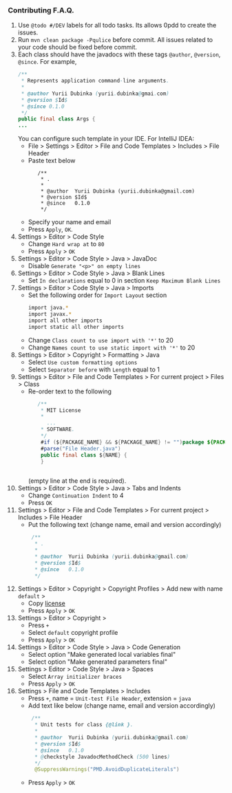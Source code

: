 ### Contributing F.A.Q.
1. Use `@todo #/DEV` labels for all todo tasks.
   Its allows 0pdd to create the issues.
2. Run `mvn clean package -Pqulice` before commit. 
   All issues related to your code should be fixed before commit.
3. Each class should have the javadocs with these tags `@author`, `@version`, `@since`.
   For example,
   ```java
   /**
    * Represents application command-line arguments.
    *
    * @author Yurii Dubinka (yurii.dubinka@gmai.com)
    * @version $Id$
    * @since 0.1.0
    */
   public final class Args {
   ...
   ```
   You can configure such template in your IDE.
   For IntelliJ IDEA:
   - File > Settings > Editor > File and Code Templates > Includes > File Header 
   - Paste text below
     ```
        /**
         * .
         * 
         * @author  Yurii Dubinka (yurii.dubinka@gmail.com)
         * @version $Id$
         * @since   0.1.0
         */
     ```
   - Specify your name and email
   - Press `Apply`, `OK`.  
4. Settings > Editor > Code Style 
    - Change `Hard wrap at` to `80`
    - Press `Apply` > `OK`
5. Settings > Editor > Code Style > Java > JavaDoc
   - Disable `Generate "<p>" on empty lines`
6. Settings > Editor > Code Style > Java > Blank Lines
   - Set `In declarations` equal to 0 in section `Keep Maximum Blank Lines`
7. Settings > Editor > Code Style > Java > Imports
   - Set the following order for `Import Layout` section
     ```bash
     import java.*
     import javax.*
     import all other imports
     import static all other imports
     ```
   - Change `Class count to use import with '*'` to 20
   - Change `Names count to use static import with '*'` to 20
8. Settings > Editor > Сopyright > Formatting > Java
    - Select `Use custom formatting options`
    - Select `Separator before` with `Length` equal to 1
9. Settings > Editor > File and Code Templates > For current project > Files > Class
    - Re-order text to the following
   	  ```java
         /**
          * MIT License
          *
            ...
          * SOFTWARE.
          */
          #if (${PACKAGE_NAME} && ${PACKAGE_NAME} != "")package ${PACKAGE_NAME};#end
          #parse("File Header.java")
          public final class ${NAME} {
          }
       
   	  ```
   	  (empty line at the end is required).
10. Settings > Editor > Code Style > Java > Tabs and Indents
    - Change `Continuation Indent` to 4
    - Press `OK`
11. Settings > Editor > File and Code Templates > For current project > Includes > File Header
    - Put the following text (change name, email and version accordingly)
       ```java
        /**
         * .
         * 
         * @author  Yurii Dubinka (yurii.dubinka@gmail.com)
         * @version $Id$
         * @since   0.1.0
         */
       ```
12. Settings > Editor > Copyright > Copyright Profiles > Add new with name `default` > 
     - Copy [license](../LICENSE.txt) 
     - Press `Apply` > `OK`
13. Settings > Editor > Copyright > 
     - Press `+`
     - Select `default` copyright profile
     - Press `Apply` > `OK`
14. Settings > Editor > Code Style > Java > Code Generation 
     - Select option "Make generated local variables final"
     - Select option "Make generated parameters final"
15. Settings > Editor > Code Style > Java > Spaces
     - Select `Array initializer braces`
     - Press `Apply` > `OK`
16. Settings > File and Code Templates > Includes
     - Press `+`, name = `Unit-test File Header`, extension = `java`
     - Add text like below (change name, email and version accordingly)
        ```java
         /**
          * Unit tests for class {@link }.
          * 
          * @author  Yurii Dubinka (yurii.dubinka@gmail.com)
          * @version $Id$
          * @since   0.1.0
          * @checkstyle JavadocMethodCheck (500 lines)
          */
    	  @SuppressWarnings("PMD.AvoidDuplicateLiterals")
        ```
     - Press `Apply` > `OK`
